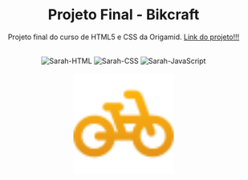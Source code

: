 ## <h1 align="center">Projeto Final - Bikcraft</h1>
<p align="center">Projeto final do curso de HTML5 e CSS da Origamid. 
  <a href="https://sarahprando.github.io/spotify/" target="_blank"> Link do projeto!!!</a></p>

<div style="display: inline_block" align="center"><br>
  <img alt="Sarah-HTML" src="https://img.shields.io/badge/HTML-239120?style=for-the-badge&logo=html5&logoColor=white">
  <img alt="Sarah-CSS" src="https://img.shields.io/badge/CSS3-1572B6?style=for-the-badge&logo=css3&logoColor=white">
  <img alt="Sarah-JavaScript" src="https://img.shields.io/badge/JavaScript-323330?style=for-the-badge&logo=javascript&logoColor=F7DF1E">
</div>

<div style="display: inline_block" align="center"><br>
  <img height="200" width="200" src="bikcraft/assents/img/favicon.svg">
</div>
